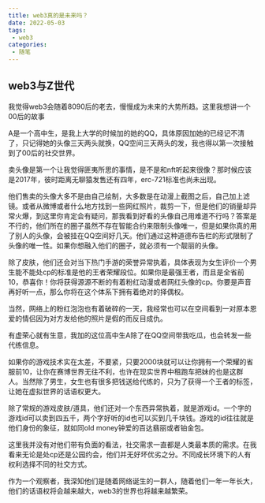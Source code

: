 ```yaml
---
title: web3真的是未来吗？
date: 2022-05-03
tags:
 - web3
categories:
 - 随笔
---
```


## web3与Z世代

我觉得web3会随着8090后的老去，慢慢成为未来的大势所趋。这里我想讲一个00后的故事

A是一个高中生，是我上大学的时候加的她的QQ，具体原因加她的已经记不清了，只记得她的头像三天两头就换，QQ空间三天两头的发，我也得以第一次接触到了00后的社交世界。

卖头像是第一个让我觉得匪夷所思的事情，是不是和nft听起来很像？那时候应该是2017年，彼时距离无聊猿发售还有四年，erc-721标准也尚未出现。

他们售卖的头像大多不是由自己绘制，大多数是在动漫上截图之后，自己加上滤镜。或者从微博或者什么地方找到一些网红照片，裁剪一下，但是他们的销量却异常火爆，到这里你肯定会有疑问，那我看到好看的头像自己用难道不行吗？答案是不行的，他们所在的圈子虽然不存在智能合约来限制头像唯一，但是如果你真的用了别人的头像，会被挂在QQ空间好几天。他们通过这种道德布告栏的形式限制了头像的唯一性。如果你想融入他们的圈子，就必须有一个靓丽的头像。

除了皮肤，他们还会对当下热门手游的荣誉异常执着，具体表现为女生评价一个男生能不能处cp的标准是他的王者荣耀段位。如果你是最强王者，而且是全省前10，恭喜你！你将获得源源不断的有着粉红动漫或者网红头像的cp。你要是声音再好听一点，那么你将在这个体系下拥有着绝对的择偶权。

当然，网络上的粉红泡泡也有着破碎的一天，我经常也可以在空间看到一对原本恩爱的情侣因为对方发给他的照片是假的而反目成仇。

有虚荣心就有生意，我加的这位高中生A除了在QQ空间带我吃瓜，也会转发一些代练信息。

如果你的游戏技术实在太差，不要紧，只要2000块就可以让你拥有一个荣耀的省服前10，让你在赛博世界无往不利，也许在现实世界中租跑车把妹的也是这群人。当然除了男生，女生也有很多把钱送给代练的，只为了获得一个王者的标签，让她在虚拟世界的话语权更大。

除了常规的游戏皮肤/道具，他们还对一个东西异常执着，就是游戏id。一个字的游戏id可以卖到四五千，两个字好听的id也可以买到几千块钱。游戏的id往往就是他们身份的象征，就如同old money钟爱的百达翡丽或者铂金包。

这里我并没有对他们带有负面的看法，社交需求一直都是人类最本质的需求。在我看来无论是处cp还是公园约会，他们并无好坏优劣之分。不同成长环境下的人有权利选择不同的社交方式。

作为一个观察者，我深知他们是随着网络诞生的一群人，随着他们一年一年长大，他们的话语权将会越来越大，web3的世界也将越来越繁荣。


